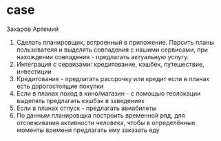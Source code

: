 # case
Захаров Артемий
1) Сделать планировщик, встроенный в приложение. Парсить планы пользователя и выделять совпадения с нашими сервисами, при нахождении совпадения - предлагать актуальную услугу.
2) Интеграция с сервизами: кредитование, кэшбек, путешествие, инвестиции 
3) Кредитование - предлагать рассрочку или кредит если в планах есть дорогостоящие покупки
4) Если в планах поход в кино/магазин - с помощью геолокации выделять предлагать кэшбэк в заведениях
5) Если в планах отпуск - предлагать авиабилеты 
6) По данным планировщка построить временной ряд, для отслеживания активности человека, чтобы в определённые моменты времени предлагать ему заказать еду
